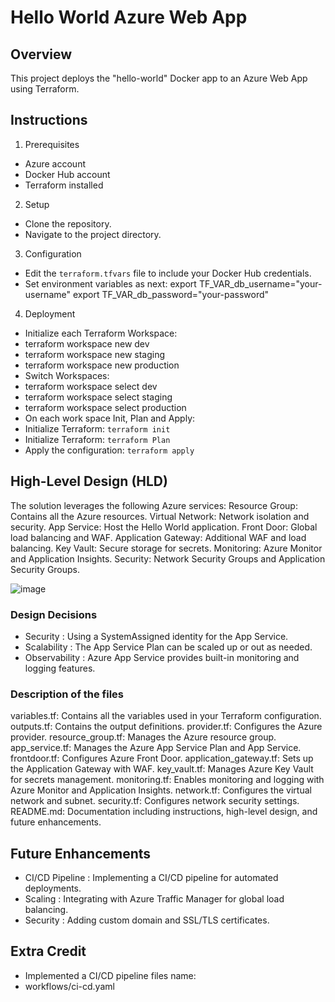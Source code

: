 # Hello World Azure Web App

## Overview
This project deploys the "hello-world" Docker app to an Azure Web App using Terraform.

## Instructions

1.  Prerequisites 
   - Azure account
   - Docker Hub account
   - Terraform installed

2.  Setup 
   - Clone the repository.
   - Navigate to the project directory.

3.  Configuration 
   - Edit the `terraform.tfvars` file to include your Docker Hub credentials.
   - Set environment variables as next: export TF_VAR_db_username="your-username" export TF_VAR_db_password="your-password"


4.  Deployment 
   - Initialize each Terraform Workspace:
   - terraform workspace new dev
   - terraform workspace new staging
   - terraform workspace new production
   - Switch Workspaces:
   - terraform workspace select dev
   - terraform workspace select staging
   - terraform workspace select production
   - On each work space Init, Plan and Apply:
   - Initialize Terraform: `terraform init`
   - Initialize Terraform: `terraform Plan`
   - Apply the configuration: `terraform apply`

## High-Level Design (HLD)
The solution leverages the following Azure services:
Resource Group: Contains all the Azure resources.
Virtual Network: Network isolation and security.
App Service: Host the Hello World application.
Front Door: Global load balancing and WAF.
Application Gateway: Additional WAF and load balancing.
Key Vault: Secure storage for secrets.
Monitoring: Azure Monitor and Application Insights.
Security: Network Security Groups and Application Security Groups.

![image](https://github.com/user-attachments/assets/1508722d-c67b-43e9-8780-d05971e43c44)

### Design Decisions
-  Security : Using a SystemAssigned identity for the App Service.
-  Scalability : The App Service Plan can be scaled up or out as needed.
-  Observability : Azure App Service provides built-in monitoring and logging features.
  
### Description of the files
variables.tf: Contains all the variables used in your Terraform configuration.
outputs.tf: Contains the output definitions.
provider.tf: Configures the Azure provider.
resource_group.tf: Manages the Azure resource group.
app_service.tf: Manages the Azure App Service Plan and App Service.
frontdoor.tf: Configures Azure Front Door.
application_gateway.tf: Sets up the Application Gateway with WAF.
key_vault.tf: Manages Azure Key Vault for secrets management.
monitoring.tf: Enables monitoring and logging with Azure Monitor and Application Insights.
network.tf: Configures the virtual network and subnet.
security.tf: Configures network security settings.
README.md: Documentation including instructions, high-level design, and future enhancements.

## Future Enhancements
-  CI/CD Pipeline : Implementing a CI/CD pipeline for automated deployments.
-  Scaling : Integrating with Azure Traffic Manager for global load balancing.
-  Security : Adding custom domain and SSL/TLS certificates.

## Extra Credit
- Implemented a CI/CD pipeline files name:
- workflows/ci-cd.yaml
